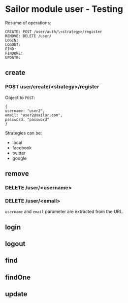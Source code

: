 # Sailor module user - Testing

Resume of operations:

```
CREATE: POST /user/auth/\<strategy>/register
REMOVE: DELETE /user/
LOGIN:
LOGOUT:
FIND:
FINDONE:
UPDATE:
```


## create

### POST user/create/\<strategy>/register

Object to `POST`:

```
{
username: "user2",
email: "user2@sailor.com",
password: "password"
}

```

Strategies can be:

* local
* facebook
* twitter
* google

## remove
### DELETE /user/\<username>
### DELETE /user/\<email>

`username` and `email` parameter are extracted from the URL.

## login
## logout

## find
## findOne
## update